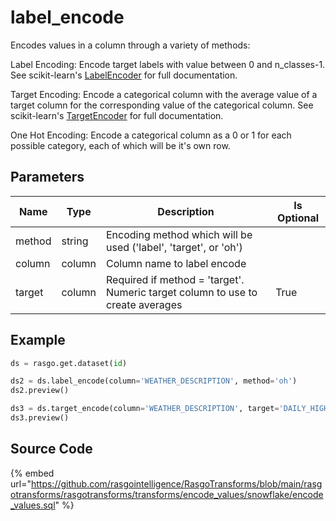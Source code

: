 

# label_encode

Encodes values in a column through a variety of methods:

Label Encoding:
Encode target labels with value between 0 and n_classes-1. See scikit-learn's [LabelEncoder](https://scikit-learn.org/stable/modules/generated/sklearn.preprocessing.LabelEncoder.html#sklearn.preprocessing.LabelEncoder) for full documentation.

Target Encoding:
Encode a categorical column with the average value of a target column for the corresponding value of the categorical column.
See scikit-learn's [TargetEncoder](https://contrib.scikit-learn.org/category_encoders/targetencoder.html) for full documentation.

One Hot Encoding:
Encode a categorical column as a 0 or 1 for each possible category, each of which will be it's own row.


## Parameters

|  Name  |  Type  |                                  Description                                   | Is Optional |
| ------ | ------ | ------------------------------------------------------------------------------ | ----------- |
| method | string | Encoding method which will be used ('label', 'target', or 'oh')                |             |
| column | column | Column name to label encode                                                    |             |
| target | column | Required if method = 'target'. Numeric target column to use to create averages | True        |


## Example

```python
ds = rasgo.get.dataset(id)

ds2 = ds.label_encode(column='WEATHER_DESCRIPTION', method='oh')
ds2.preview()

ds3 = ds.target_encode(column='WEATHER_DESCRIPTION', target='DAILY_HIGH_TEMP')
ds3.preview()
```

## Source Code

{% embed url="https://github.com/rasgointelligence/RasgoTransforms/blob/main/rasgotransforms/rasgotransforms/transforms/encode_values/snowflake/encode_values.sql" %}

